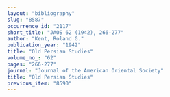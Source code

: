 ```yaml
---
layout: "bibliography"
slug: "8587"
occurrence_id: "2117"
short_title: "JAOS 62 (1942), 266-277"
author: "Kent, Roland G."
publication_year: "1942"
title: "Old Persian Studies"
volume_no_: "62"
pages: "266-277"
journal: "Journal of the American Oriental Society"
title: "Old Persian Studies"
previous_item: "8590"
---
```


